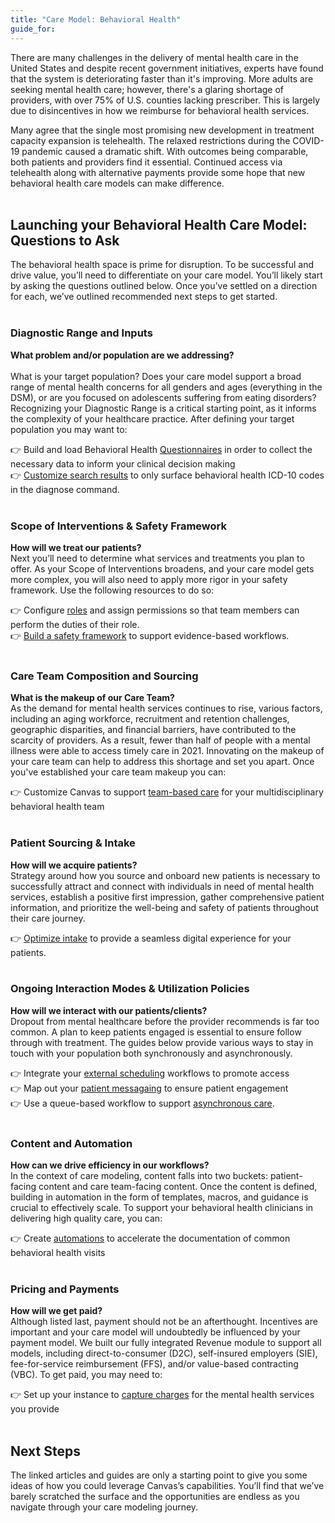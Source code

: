 ```yaml
---
title: "Care Model: Behavioral Health"
guide_for:
---
```


There are many challenges in the delivery of mental health care in the United States and despite recent government initiatives, experts have found that the system is deteriorating faster than it's improving. More adults are seeking mental health care; however, there's a glaring shortage of providers, with over 75% of U.S. counties lacking prescriber. This is largely due to disincentives in how we reimburse for behavioral health services.

Many agree that the single most promising new development in treatment capacity expansion is telehealth. The relaxed restrictions during the COVID-19 pandemic caused a dramatic shift. With outcomes being comparable, both patients and providers find it essential. Continued access via telehealth along with alternative payments provide some hope that new behavioral health care models can make difference. 
<br>
<br>
## Launching your Behavioral Health Care Model: Questions to Ask
The behavioral health space is prime for disruption. To be successful and drive value, you’ll need to differentiate on your care model. You’ll likely start by asking the questions outlined below. Once you’ve settled on a direction for each, we’ve outlined recommended next steps to get started. <br> <br> 

### Diagnostic Range and Inputs
**What problem and/or population are we addressing?**
<br>  
What is your target population? Does your care model support a broad range of mental health concerns for all genders and ages (everything in the DSM), or are you focused on adolescents suffering from eating disorders? Recognizing your Diagnostic Range is a critical starting point, as it informs the complexity of your healthcare practice. After defining your target population you may want to: 
<br>

👉 Build and load Behavioral Health [Questionnaires](/guides/bh-configuration/#questionnaires) in order to collect the necessary data to inform your clinical decision making<br>
👉 [Customize search results](/guides/customize-search-results) to only surface behavioral health ICD-10 codes in the diagnose command.     
<br>
### Scope of Interventions & Safety Framework
**How will we treat our patients?**
<br>
Next you’ll need to determine what services and treatments you plan to offer. As your Scope of Interventions broadens, and your care model gets more complex, you will also need to apply more rigor in your safety framework. Use the following resources to do so:
<br>

👉 Configure [roles](/guides/bh-configuration/#roles) and assign permissions so that team members can perform the duties of their role. <br>
👉 [Build a safety framework](/guides/build-a-safety-framework) to support evidence-based workflows.
<br><br>
### Care Team Composition and Sourcing
**What is the makeup of our Care Team?**
<br> 
As the demand for mental health services continues to rise, various factors, including an aging workforce, recruitment and retention challenges, geographic disparities, and financial barriers, have contributed to the scarcity of providers. As a result, fewer than half of people with a mental illness were able to access timely care in 2021. Innovating on the makeup of your care team can help to address this shortage and set you apart. Once you've established your care team makeup you can:
<br>

👉 Customize Canvas to support [team-based care](/guides/team-based-care) for your multidisciplinary behavioral health team
<br><br>
### Patient Sourcing & Intake
**How will we acquire patients?**
<br>
Strategy around how you source and onboard new patients is necessary to successfully attract and connect with individuals in need of mental health services, establish a positive first impression, gather comprehensive patient information, and prioritize the well-being and safety of patients throughout their care journey.<br>

👉 [Optimize intake](/guides/optimize-patient-intake) to provide a seamless digital experience for your patients. 
<br><br>
### Ongoing Interaction Modes & Utilization Policies
**How will we interact with our patients/clients?**
<br>
Dropout from mental healthcare before the provider recommends is far too common. A plan to keep patients engaged is essential to ensure follow through with treatment. The guides below provide various ways to stay in touch with your population both synchronously and asynchronously.   <br>

👉 Integrate your [external scheduling](/guides/external-scheduling) workflows to promote access <br>
👉 Map out your [patient messagaing](/guides/patient-messaging) to ensure patient engagement <br>
👉 Use a queue-based workflow to support [asynchronous care](/guides/asynchronous-care).
<br><br>
### Content and Automation
**How can we drive efficiency in our workflows?**
<br>
In the context of care modeling, content falls into two buckets: patient-facing content and care team-facing content. Once the content is defined, building in automation in the form of templates, macros, and guidance is crucial to effectively scale. To support your behavioral health clinicians in delivering high quality care, you can: <br>

👉 Create [automations](/documentation/automations) to accelerate the documentation of common behavioral health visits<br>
<br>
### Pricing and Payments
**How will we get paid?** 
<br>
Although listed last, payment should not be an afterthought. Incentives are important and your care model will undoubtedly be influenced by your payment model. We built our fully integrated Revenue module to support all models, including direct-to-consumer (D2C), self-insured employers (SIE), fee-for-service reimbursement (FFS), and/or value-based contracting (VBC). To get paid, you may need to:<br>

👉 Set up your instance to [capture charges](/guides/capture-charges) for the mental health services you provide<br>
<br>
## Next Steps

The linked articles and guides are only a starting point to give you some ideas of how you could leverage Canvas’s capabilities. You’ll find that we’ve barely scratched the surface and the opportunities are endless as you navigate through your care modeling journey.








